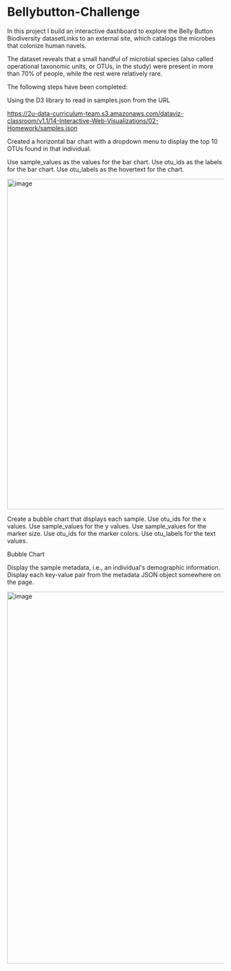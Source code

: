 # Bellybutton-Challenge

In this project I build an interactive dashboard to explore the Belly Button Biodiversity datasetLinks to an external site, which catalogs the microbes that colonize human navels.

The dataset reveals that a small handful of microbial species (also called operational taxonomic units, or OTUs, in the study) were present in more than 70% of people, while the rest were relatively rare.


 The following steps have been completed:

Using the D3 library to read in samples.json from the URL 

https://2u-data-curriculum-team.s3.amazonaws.com/dataviz-classroom/v1.1/14-Interactive-Web-Visualizations/02-Homework/samples.json

Created a horizontal bar chart with a dropdown menu to display the top 10 OTUs found in that individual.

Use sample_values as the values for the bar chart.
Use otu_ids as the labels for the bar chart.
Use otu_labels as the hovertext for the chart.

<img width="769" alt="image" src="https://github.com/Dhawanpreetk/bellybutton-challenge/assets/130263833/e8d5db82-b0af-4b76-bc25-70e499908b65">


Create a bubble chart that displays each sample.
Use otu_ids for the x values.
Use sample_values for the y values.
Use sample_values for the marker size.
Use otu_ids for the marker colors.
Use otu_labels for the text values.

Bubble Chart

Display the sample metadata, i.e., an individual's demographic information.
Display each key-value pair from the metadata JSON object somewhere on the page.


<img width="866" alt="image" src="https://github.com/Dhawanpreetk/bellybutton-challenge/assets/130263833/7fe2f8e7-fcb2-47a0-ba70-4d2302f78d08">

